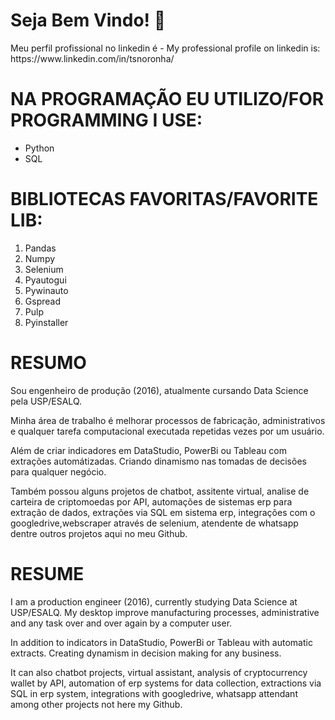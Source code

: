 # Seja Bem Vindo! 👋

</p>Meu perfil profissional no linkedin é - My professional profile on linkedin is: https://www.linkedin.com/in/tsnoronha/


# NA PROGRAMAÇÃO EU UTILIZO/FOR PROGRAMMING I USE:
- Python
- SQL


# BIBLIOTECAS FAVORITAS/FAVORITE LIB:

1. Pandas
2. Numpy
3. Selenium
4. Pyautogui
5. Pywinauto
6. Gspread
7. Pulp
8. Pyinstaller


# RESUMO

</p>Sou engenheiro de produção (2016), atualmente cursando Data Science pela USP/ESALQ.
</p>Minha área de trabalho é melhorar processos de fabricação, administrativos e qualquer tarefa computacional executada repetidas vezes por um usuário.
</p>Além de criar indicadores em DataStudio, PowerBi ou Tableau com extrações automátizadas. Criando dinamismo nas tomadas de decisões para qualquer negócio.
</p>Também possou alguns projetos de chatbot, assitente virtual, analise de carteira de criptomoedas por API, automações de sistemas erp para extração de dados, extrações via SQL em sistema erp, integrações com o googledrive,webscraper através de selenium, atendente de whatsapp dentre outros projetos aqui no meu Github.

# RESUME
</p> I am a production engineer (2016), currently studying Data Science at USP/ESALQ.
My desktop improve manufacturing processes, administrative and any task over and over again by a computer user.
</p>In addition to indicators in DataStudio, PowerBi or Tableau with automatic extracts. Creating dynamism in decision making for any business.
</p>It can also chatbot projects, virtual assistant, analysis of cryptocurrency wallet by API, automation of erp systems for data collection, extractions via SQL in erp system, integrations with googledrive, whatsapp attendant among other projects not here my Github.

<!--
**NoronhaT/NoronhaT** is a ✨ _special_ ✨ repository because its `README.md` (this file) appears on your GitHub profile.

Here are some ideas to get you started:

- 🔭 I’m currently working on ...
- 🌱 I’m currently learning ...
- 👯 I’m looking to collaborate on ...
- 🤔 I’m looking for help with ...
- 💬 Ask me about ...
- 📫 How to reach me: ...
- 😄 Pronouns: ...
- ⚡ Fun fact: ...
-->
